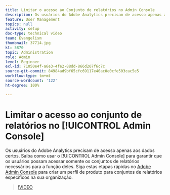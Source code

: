 ```yaml
---
title: Limitar o acesso ao Conjunto de relatórios no Admin Console
description: Os usuários do Adobe Analytics precisam de acesso apenas aos dados certos. Saiba como usar o Admin Console para garantir que os usuários possam acessar somente os conjuntos de relatórios necessários para a função deles. Siga estas etapas rápidas no Adobe Admin Console para criar um perfil de produto para conjuntos de relatórios específicos na sua organização.
feature: User Management
topics: null
activity: setup
doc-type: technical video
team: Evangelism
thumbnail: 37714.jpg
kt: 5870
topic: Administration
role: Admin
level: Beginner
exl-id: 71050e4f-a6e3-4fe2-88dd-866d207f6c7c
source-git-commit: 84984ad9bf65cfc69117e40ac0e0cfe503cac5e5
workflow-type: tm+mt
source-wordcount: '122'
ht-degree: 100%

---
```


# Limitar o acesso ao conjunto de relatórios no [!UICONTROL Admin Console]

Os usuários do Adobe Analytics precisam de acesso apenas aos dados certos. Saiba como usar o [!UICONTROL Admin Console] para garantir que os usuários possam acessar somente os conjuntos de relatórios necessários para a função deles. Siga estas etapas rápidas no [Adobe Admin Console](https://adminconsole.adobe.com/br) para criar um perfil de produto para conjuntos de relatórios específicos na sua organização.

>[!VIDEO](https://video.tv.adobe.com/v/37714/?quality=12&learn=on)
